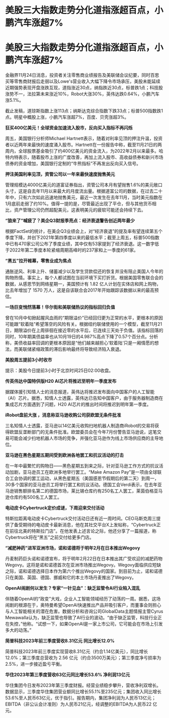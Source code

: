 # 美股三大指数走势分化道指涨超百点，小鹏汽车涨超7%

# 美股三大指数走势分化道指涨超百点，小鹏汽车涨超7%

金融界11月24日消息，投资者关注零售商业绩报告及美联储会议纪要，同时百思买等零售商财报后走弱以及Lowe's营业收入大幅下降令市场承压，美股未能延续近期强势表现开盘涨跌互现，道指涨近30点，纳指跌近30点，标普跌1点；科技股涨势不一，法拉第未来涨近10%，Robot大涨30%，英伟达跌0.64%，小鹏汽车涨5.1%。

截止发稿，道琼斯指数上涨113点；纳斯达克综合指数下跌33点；标普500指数跌1点。明星中概股上涨，小鹏汽车涨超7%，百度、贝壳涨超3%。

**狂买400亿美元！全球资金加速流入股市，反向买入指标不再闪烁**

周五，美国银行分析师Michael
Hartnett表示，随着对利率见顶的押注升温，投资者以近两年来最快的速度涌入股市。Hartnett在一份报告中称，截至11月21日的两周内，全球股票基金吸引了约400亿美元的资金流入，为2022年2月以来最多。哈特内特表示，随着股市上涨的广度改善，再加上流入股市、高收益债券和新兴市场债券的资金增加，美国银行定制的“牛熊指标”不再发出反向买入信号。

**押注美国利率见顶，资管公司以一年来最快速度抛售美元**

管理规模达4000亿美元的道富证券指出，资管公司本月有望抛售1.6%的美元敞口头寸，这是自去年11月以来最大的月度流出量。根据道富公司的数据，在过去二十年中，只有六次如此迅速地抛售美元，最近一次发生在去年11月，当时美元指数在1月底前走弱了约10%。值得一提的是，尽管最近出现了平仓，但与其他货币相比，资产管理公司仍然超配美元，这表明美元的疲软可能还会持续下去。

**“狼来了”喊疲了？美企Q3财报季亮点：经济衰退警告创近两年最少**

根据FactSet的统计，在美企Q3业绩会上，对“经济衰退”的提及率有望连续第五个季度下降，并创下2021年第四季度以来的最低水平；截至上周五，标普500指数中已有470家公司公布了季度业绩，其中仅有53家提到了经济衰退。这一数字低于2022年第二季度本轮紧缩周期高峰时的237家和上一季度的61家。

**“黑五”拉开帷幕，零售业成为焦点**

通胀逆风、利率上升、储蓄减少以及学生贷款偿还的恢复并没有阻止美国人今年的购物热情。事实上，每个人都试图在当前环境下买打折货。根据美国零售联合会的数据，从感恩节到网络星期一，美国预计有
1.82 亿人计划在实体店和网上购物，比去年增加了 1570 万人，这是自该联合会2017年开始跟踪该数据以来的最高预估。

**一场巨变悄然落幕！华尔街和美联储热议的指标回归负值**

曾在10月中旬掀起腥风血雨的“期限溢价”已经回归更为正常的水平，更根本的原因可能跟“软着陆”希望落空的风险有关。根据纽约联储使用的一个模型，截至11月21日，期限溢价在上周徘徊在接近零的水平后，已连续三天处于负值。该指标回落的同时，10年期美债益率也从10月19日的4.987%高点下降了0.57个百分点。分析称，美债收益率回调的更根本原因是“他们越来越担心‘软着陆’只是一厢情愿的想法，而美联储紧缩政策的滞后影响最终将导致经济陷入衰退。

**美股周五提前3小时收市**

提示：美股今日提前3小时于北京时间25日02:00收盘。

**传英伟达中国特供版H20 AI芯片将推迟至明年一季度发布**

据媒体援引知情人士的消息报道，英伟达将推迟发布面向中国客户的人工智能（AI）芯片。据悉，知情人士透露，英伟达已告知中国客户，由于服务器制造商在集成芯片方面遇到了问题，H20
AI芯片的推出时间将推迟到明年第一季度。

**iRobot盘前大涨 ，消息称亚马逊收购公司获欧盟无条件批准**

三名知情人士透露，亚马逊以14亿美元收购扫地机器人制造商iRobot的交易将获得欧盟反垄断部门的无条件批准。欧盟委员会在今年7月份警告亚马逊说，这笔交易可能会减少扫地机器人市场的竞争，并强化亚马逊作为线上市场供应商的主导地位。

**亚马逊在黑色星期五期间受到欧洲各地罢工和抗议活动的打击**

在一年中最繁忙的购物日——黑色星期五到来之际，针对亚马逊工作方式的抗议活动加剧，亚马逊员工在欧洲多地举行罢工。“Make Amazon
Pay”是一项由全球联合工会协调的罢工运动，从黑色星期五（美国感恩节假期后的第二天）到周一，30多个国家的亚马逊员工将举行罢工和抗议活动。德国工会Verdi表示，在去年亚马逊销售额排名第二的德国市场，莱比锡仓库约有250名工人罢工，莱茵伯格亚马逊仓库约有500名工人罢工。

**电动皮卡Cybertruck定价成谜，下周迎来交付活动**

特斯拉距离电动皮卡Cybertruck交付活动日还有近一周时间。CEO马斯克周三提供了备受期待的电动皮卡最新消息，他在其社交平台X上发帖称，“Cybertruck正在前往北美的特斯拉门店”。在他发表上述言论之际，他还分享了一篇报道，称Cybertruck将在“黑五”之前交付给更多门店。

**“减肥神药”进军亚洲市场，诺和诺德将于明年2月在日本推出Wegovy**

丹麦制药巨头诺和诺德宣布，将于明年2月22日在日本推出其广受欢迎的减肥药物Wegovy。这将是诺和诺德首次在亚洲市场推出Wegovy。Wegovy面临供应短缺之际，诺和诺德选择日本作为第六个推出Wegovy的国家。到目前为止，诺和诺德只在美国、英国、德国、挪威和它的本土市场丹麦推出了Wegovy。

**OpenAI闹剧何以发生？专家“一针见血”：缺乏监管令AI行业陷入混乱**

伴随着OpenAI的“政变”大戏，企业人工智能领域经历了动荡的一周。据悉，这场闹剧的根源在于，奥特曼希望OpenAI快速推出产品并吸引客户，而董事会则担心与人工智能相关的潜在危害。数据分析和咨询公司GlobalData主题情报主管Cyrus
Mewawalla认为，缺乏监管也导致了AI行业的波动。“由于缺乏监管，科技行业正在失控，”他称。“试想一下，如果OpenAI是一家上市公司，它可能会在市场上引发多大的动荡。”

**简普科技2023年前三季度营收8.31亿元 同比增长12.0%**

简普科技2023年前三季度实现营收8.31亿元（约合1.14亿美元），同比增长12.0%；第三季度总营收为 2.56
亿元（约合3500万美元）；第三季度净亏损率为2.5%，进一步接近盈亏平衡。

**华住2023年第三季度营收63亿元同比增长53.6% 净利润13亿元**

华住集团今日发布2023年第三季度财报。经营业绩稳步攀升，营收净利双增长。数据显示，三季度华住集团营业额同比增长55.1%至235亿元；集团收入同比增长53.6%至人民币63亿元，优于指引。报告期内，集团净利润为人民币13亿元；EBITDA（非公认会计准则）为人民币21亿元，经调整的EBITDA为人民币22
亿元。

